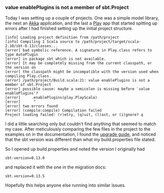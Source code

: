 ### value enablePlugins is not a member of sbt.Project 

Today I was setting up a couple of projects. One was a simple model library, the 
next an [Akka] application, and the last a [Play] app that started spitting up 
errors after I had finished setting up the initial project structure. 

	[info] Loading project definition from /path/project
	[info] Compiling 1 Scala source to /path/project/target/scala-2.10/sbt-0.13/classes...
	[error] bad symbolic reference. A signature in Play.class refers to type AutoPlugin
	[error] in package sbt which is not available.
	[error] It may be completely missing from the current classpath, or the version on
	[error] the classpath might be incompatible with the version used when compiling Play.class.
	[error] /path/project/Build.scala:21: value enablePlugins is not a member of sbt.Project
	[error] possible cause: maybe a semicolon is missing before `value enablePlugins'?
	[error]     .enablePlugins(play.PlayScala)
	[error]      ^
	[error] two errors found
	[error] (compile:compile) Compilation failed
	Project loading failed: (r)etry, (q)uit, (l)ast, or (i)gnore? q

I did a little searching only but couldn't find anything that seemed to match my 
case. After meticulously comparing the few files in the project to the examples 
on in the documentation, I found the [upgrade guide], and noticed that the sbt 
version was different than what my build.properties file stated.

So I opened up build.properties and noted the version I originally had

	sbt-version=0.13.0

and replaced it with the one in the migration docs:

	sbt.version=0.13.5 

Hopefully this helps anyone else running into similar issues. 


[Akka]:http://akka.io/
[Play]:https://www.playframework.com
[upgrade guide]:https://www.playframework.com/documentation/2.3.x/Migration23